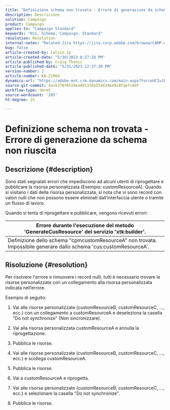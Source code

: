 ```yaml
---
title: "Definizione schema non trovata - Errore di generazione da schema non riuscita"
description: Descrizione
solution: Campaign
product: Campaign
applies-to: "Campaign Standard"
keywords: "KCS, Schema, Campaign, Standard"
resolution: Resolution
internal-notes: "Related Jira https://jira.corp.adobe.com/browse/CAMP-48246"
bug: false
article-created-by: Calvin Ip
article-created-date: "5/30/2023 8:27:28 PM"
article-published-by: Craig Thonis
article-published-date: "5/31/2023 12:37:28 PM"
version-number: 2
article-number: KA-21964
dynamics-url: "https://adobe-ent.crm.dynamics.com/main.aspx?forceUCI=1&pagetype=entityrecord&etn=knowledgearticle&id=5439f063-28ff-ed11-8f6e-6045bd006268"
source-git-commit: 4ac6378f8519ead61334b554634ee9c8faefc8df
workflow-type: tm+mt
source-wordcount: '205'
ht-degree: 1%

---
```


# Definizione schema non trovata - Errore di generazione da schema non riuscita

## Descrizione {#description}


Sono stati segnalati errori che impediscono ad alcuni utenti di riprogettare e pubblicare la risorsa personalizzata (Esempio: customResourceA). Quando si visitano i dati della risorsa personalizzata, si nota che vi sono record con valori nulli che non possono essere eliminati dall’interfaccia utente o tramite un flusso di lavoro.



Quando si tenta di riprogettare e pubblicare, vengono ricevuti errori:


| Errore durante l&#39;esecuzione del metodo &#39;GenerateCusResource&#39; del servizio &#39;xtk:builder&#39;. |
| --- |
| Definizione dello schema &quot;cpmcustomResourceA&quot; non trovata. Impossibile generare dallo schema &#39;cus:customResourceA&#39;. |





## Risoluzione {#resolution}


Per risolvere l&#39;errore e rimuovere i record nulli, tutti<b> </b>è necessario trovare le risorse personalizzate con un collegamento alla risorsa personalizzata indicata nell’errore.

Esempio di seguito:

1) Vai alle risorse personalizzate (customResourceB, customResourceC, ..., ecc.) con un collegamento a customResourceA e deseleziona la casella &quot;Do not synchronize&quot; (Non sincronizzare).

2) Vai alla risorsa personalizzata customResourceA e annulla la riprogettazione.

3) Pubblica le risorse.

4) Vai alle risorse personalizzate (customResourceB, customResourceC, ..., ecc.) e scollega customResourceA.

5) Pubblica le risorse.

6) Vai a customResourceA e riprogetta.

7) Vai alle risorse personalizzate (customResourceB, customResourceC, ..., ecc.) e selezionare la casella &quot;Do not synchronize&quot;.

8) Pubblica le risorse.

